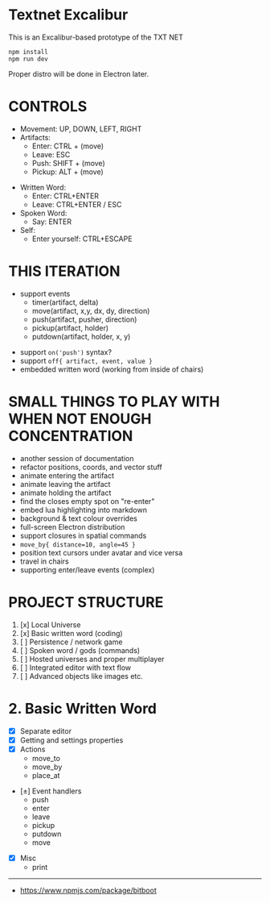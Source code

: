 # Textnet Excalibur

This is an Excalibur-based prototype of the TXT NET

    npm install
    npm run dev

Proper distro will be done in Electron later.

# CONTROLS

+ Movement: UP, DOWN, LEFT, RIGHT
+ Artifacts:
    + Enter:  CTRL + (move)
    + Leave:  ESC 
    + Push:   SHIFT + (move)
    + Pickup: ALT + (move)
- Written Word:
    - Enter: CTRL+ENTER 
    - Leave: CTRL+ENTER / ESC
- Spoken Word:
    - Say: ENTER
- Self:
    - Enter yourself: CTRL+ESCAPE


# THIS ITERATION
- support events
    + timer(artifact, delta)
    + move(artifact, x,y, dx, dy, direction)
    + push(artifact, pusher, direction)
    + pickup(artifact, holder)
    + putdown(artifact, holder, x, y)
+ support `on('push')` syntax?
+ support `off{ artifact, event, value }`
+ embedded written word (working from inside of chairs)



# SMALL THINGS TO PLAY WITH WHEN NOT ENOUGH CONCENTRATION
- another session of documentation
- refactor positions, coords, and vector stuff
- animate entering the artifact
- animate leaving the artifact
- animate holding the artifact
- find the closes empty spot on "re-enter" 
- embed lua highlighting into markdown
- background & text colour overrides
- full-screen Electron distribution
- support closures in spatial commands
- `move_by{ distance=10, angle=45 }`
- position text cursors under avatar and vice versa
- travel in chairs
- supporting enter/leave events (complex)



# PROJECT STRUCTURE

1. [x] Local Universe
2. [x] Basic written word (coding)
3. [ ] Persistence / network game
4. [ ] Spoken word / gods (commands)
5. [ ] Hosted universes and proper multiplayer
6. [ ] Integrated editor with text flow
7. [ ] Advanced objects like images etc.


# 2. Basic Written Word

* [x] Separate editor
* [x] Getting and settings properties
* [x] Actions
    + move_to
    + move_by
    + place_at
* [±] Event handlers
    + push
    - enter
    - leave
    + pickup
    + putdown
    + move
* [x] Misc
    + print





----
* https://www.npmjs.com/package/bitboot